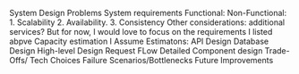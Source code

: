 System Design Problems
System requirements
    Functional:
    Non-Functional:
        1. Scalability
        2. Availability.
        3. Consistency
        Other considerations: additional services? But for now,  I would love to focus on the requirements I listed abpve
Capacity estimation
    I Assume
    Estimatons:
API Design
Database Design
High-level Design
Request FLow
Detailed Component design
Trade-Offs/ Tech Choices
Failure Scenarios/Bottlenecks
Future Improvements